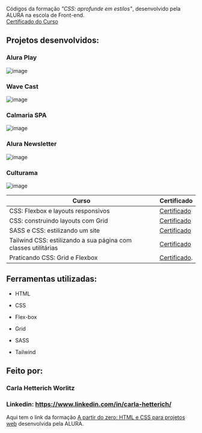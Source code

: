 Códigos da formação *"CSS: aprofunde em estilos"*,  desenvolvido pela ALURA na escola de Front-end. 
<br>
[Certificado do Curso](https://cursos.alura.com.br/user/hetterichcarla/degree-css-estilos-691591/certificate)

<h2> Projetos desenvolvidos: </h2>

<h3>Alura Play</h3>

![image](https://github.com/cahetterich/css-advanced/assets/148469247/4392e004-f975-49f4-8d49-4ec5a0d2ddd2)

<h3>Wave Cast</h3>

![image](https://github.com/cahetterich/css-advanced/assets/148469247/55540e5f-f1a7-4179-a011-7846d40f8b3c)

<h3>Calmaria SPA</h3>

![image](https://github.com/cahetterich/css-advanced/assets/148469247/da34def9-4938-491a-99bb-5b896d387452)

<h3>Alura Newsletter</h3>

![image](https://github.com/cahetterich/css-advanced/assets/148469247/4d0891b4-8c55-4b4e-9ae3-dcb6c25ab645)

<h3>Culturama</h3>

![image](https://github.com/cahetterich/css-advanced/assets/148469247/2f92d031-0d86-4a80-bd78-f9db0393233b)

| Curso | Certificado |
| ------ | ------ |
| CSS: Flexbox e layouts responsivos | [Certificado](https://cursos.alura.com.br/user/hetterichcarla/course/css-flexbox-layouts-responsivos/certificate) |
| CSS: construindo layouts com Grid | [Certificado](https://cursos.alura.com.br/user/hetterichcarla/course/css-construindo-layouts-com-grid/certificate) |
| SASS e CSS: estilizando um site | [Certificado](https://cursos.alura.com.br/user/hetterichcarla/course/sass-css-estilizando-site/certificate) |
| Tailwind CSS: estilizando a sua página com classes utilitárias | [Certificado](https://cursos.alura.com.br/user/hetterichcarla/course/tailwind-css-estilizando-pagina-classes-utilitarias/certificate) |
| Praticando CSS: Grid e Flexbox | [Certificado](https://cursos.alura.com.br/user/hetterichcarla/course/praticando-css-grid-flexbox/certificate).

## Ferramentas utilizadas:

* HTML

* CSS

* Flex-box

* Grid

* SASS

* Tailwind

## Feito por:

### Carla Hetterich Worlitz

### Linkedin: https://www.linkedin.com/in/carla-hetterich/

Aqui tem o link da formação [A partir do zero: HTML e CSS para projetos web](https://cursos.alura.com.br/formacao-html-css) desenvolvida pela ALURA.



